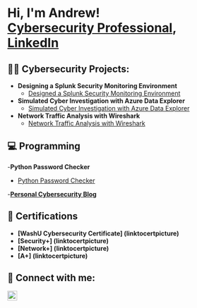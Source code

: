 <h1>Hi, I'm Andrew! <br/><a href="https://github.com/avoss33">Cybersecurity Professional</a>, 
<a href="https://www.linkedin.com/in/andrew-voss-b56a05136/">LinkedIn</a>

<h2>👨‍💻 Cybersecurity Projects:</h2>

- <b>Designing a Splunk Security Monitoring Environment</b>
  - [Designed a Splunk Security Monitoring Environment](githublinkhere)
- <b>Simulated Cyber Investigation with Azure Data Explorer</b>
  - [Simulated Cyber Investigation with Azure Data Explorer](githublinkhere)
- <b>Network Traffic Analysis with Wireshark</b>
  - [Network Traffic Analysis with Wireshark](githublinkhere)

<h2>💻 Programming </h2>

-<b>Python Password Checker</b>
  - [Python Password Checker](githublinkhere)

-<b><a href="andrewvosscyber-fafjgybgfkc2gaf9.australiaeast-01.azurewebsites.net">Personal Cybersecurity Blog</a><b/>

<h2>📖 Certifications </h2>

- [WashU Cybersecurity Certificate] (linktocertpicture)
- [Security+] (linktocertpicture)
- [Network+] (linktocertpicture)
- [A+] (linktocertpicture)

<h2> 🤳 Connect with me:</h2>

[<img align="left" alt="AndrewVoss | LinkedIn" width="22px" src="https://cdn.jsdelivr.net/npm/simple-icons@v3/icons/linkedin.svg" />][linkedin]

[linkedin]: https://www.linkedin.com/in/andrew-voss-b56a05136/

<!--
**avoss33/avoss33** is a ✨ _special_ ✨ repository because its `README.md` (this file) appears on your GitHub profile.

Here are some ideas to get you started:

- 🔭 I’m currently working on ...
- 🌱 I’m currently learning ...
- 👯 I’m looking to collaborate on ...
- 🤔 I’m looking for help with ...
- 💬 Ask me about ...
- 📫 How to reach me: ...
- 😄 Pronouns: ...
- ⚡ Fun fact: ...
-->
